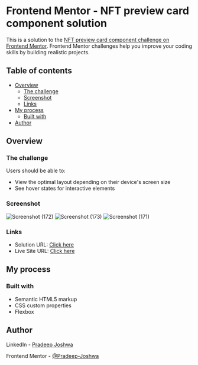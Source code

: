 # Frontend Mentor - NFT preview card component solution

This is a solution to the [NFT preview card component challenge on Frontend Mentor](https://www.frontendmentor.io/challenges/nft-preview-card-component-SbdUL_w0U). Frontend Mentor challenges help you improve your coding skills by building realistic projects. 

## Table of contents

- [Overview](#overview)
  - [The challenge](#the-challenge)
  - [Screenshot](#screenshot)
  - [Links](#links)
- [My process](#my-process)
  - [Built with](#built-with)
- [Author](#author)


## Overview

### The challenge

Users should be able to:

- View the optimal layout depending on their device's screen size
- See hover states for interactive elements

### Screenshot
![Screenshot (172)](https://github.com/user-attachments/assets/5ca2145c-c102-4964-a347-dbddb480bd5c)
![Screenshot (173)](https://github.com/user-attachments/assets/5bce97c5-d3ac-45d1-b10a-b560c6218b78)
![Screenshot (171)](https://github.com/user-attachments/assets/38628997-923a-4702-ba81-ebb17ef53363)



### Links

- Solution URL: [Click here](https://www.frontendmentor.io/solutions/nft-previewcard-pradeep-joshwa-GrowYX0wIS)
- Live Site URL: [Click here](https://nftcard-pradeepjoshwa.netlify.app/)

## My process

### Built with

- Semantic HTML5 markup
- CSS custom properties
- Flexbox



## Author

LinkedIn - [Pradeep Joshwa](https://www.linkedin.com/in/pradeep-joshwa-b6650221b/)

Frontend Mentor - [@Pradeep-Joshwa](https://www.frontendmentor.io/profile/Pradeep-Joshwa)
